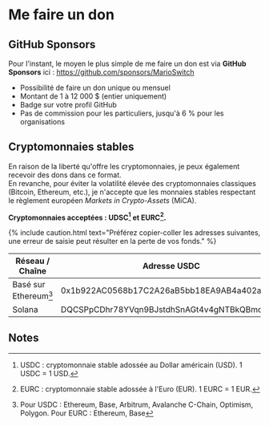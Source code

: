 # Me faire un don

## GitHub Sponsors

Pour l'instant, le moyen le plus simple de me faire un don est via **GitHub Sponsors** ici : https://github.com/sponsors/MarioSwitch

- Possibilité de faire un don unique ou mensuel
- Montant de 1 à 12 000 $ (entier uniquement)
- Badge sur votre profil GitHub
- Pas de commission pour les particuliers, jusqu'à 6 % pour les organisations

## Cryptomonnaies stables

En raison de la liberté qu'offre les cryptomonnaies, je peux également recevoir des dons dans ce format.\
En revanche, pour éviter la volatilité élevée des cryptomonnaies classiques (Bitcoin, Ethereum, etc.), je n'accepte que les monnaies stables respectant le règlement européen *Markets in Crypto-Assets* (MiCA).

**Cryptomonnaies acceptées : UDSC[^1] et EURC[^2].**

{% include caution.html text="Préférez copier-coller les adresses suivantes, une erreur de saisie peut résulter en la perte de vos fonds." %}

| Réseau / Chaîne       | Adresse USDC                                 | Adresse EURC                                 |
| --------------------- | -------------------------------------------- | -------------------------------------------- |
| Basé sur Ethereum[^3] | 0x1b922AC0568b17C2A26aB5bb18EA9AB4a402acAb   | 0xE7A40345533B50A3197AcDf0BA421b5fa5Fac713   |
| Solana                | DQCSPpCDhr78YVqn9BJstdhSnAGt4v4gNTBkQBmc2zy3 | J38Dso685dLDAf1ZtnR8wkqGBKCeD2tQ7qNxe7fj9epG |

## Notes

[^1]: USDC : cryptomonnaie stable adossée au Dollar américain (USD). 1 USDC = 1 USD.

[^2]: EURC : cryptomonnaie stable adossée à l'Euro (EUR). 1 EURC = 1 EUR.

[^3]: Pour USDC : Ethereum, Base, Arbitrum, Avalanche C-Chain, Optimism, Polygon. Pour EURC : Ethereum, Base